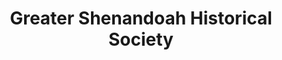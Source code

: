 ---
layout: repo
title: "Greater Shenandoah Historical Society"
id: 12398
permalink: repos/12398/
---